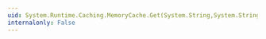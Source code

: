```yaml
---
uid: System.Runtime.Caching.MemoryCache.Get(System.String,System.String)
internalonly: False
---
```

